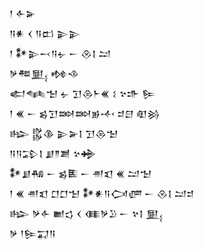 <div class='block'>
<div class='line'>𒁹 𒅆𒅕</div>
<div class='line'>𒀀𒀭 𒌋 𒀀𒆗 𒉌𒉌</div>
<div class='line'>𒁹 𒀯𒉌𒁁𒀀𒉡 𒀸 𒊮𒋙 𒁺</div>
<div class='line'>𒃻𒍣𒅅 𒂔𒈾</div>
<div class='line'>𒅗𒈝𒈠 𒉡 𒋛𒁲𒈨𒌍 𒑱 𒆳𒈥 𒌉</div>
<div class='line'>𒁹 𒌍 𒀸 𒌗𒋛𒇷𒇷𒂊𒋾 𒄑𒇀 𒊏𒄒</div>
<div class='line'>𒈗 𒌵𒆠 𒉌𒅕𒋙 𒋛𒁲𒈠</div>
<div class='line'>𒀀𒀀𒁉𒋙 𒋗𒈫𒋢 𒆳𒄉</div>
<div class='line'>𒀯𒋗𒄀 𒀸 𒌗𒍩 𒀸 𒉣𒇬 𒌍 𒁺𒈠</div>
<div class='line'>𒁹 𒌍 𒉣𒇬 𒆸𒆸𒈠 𒀯𒀭𒀀𒉏𒂇 𒀸 𒊮𒋙 𒁺𒄑</div>
<div class='line'>𒈗 𒃻𒅆 𒆤𒌓 𒌋 𒈪𒃻𒊒 𒀸 𒆳𒋙 𒅅</div>
<div class='line'>𒃻 𒁹𒌉𒍑𒀀</div>
</div>